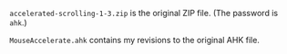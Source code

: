 `accelerated-scrolling-1-3.zip` is the original ZIP file. (The password is `ahk`.)

`MouseAccelerate.ahk` contains my revisions to the original AHK file.
